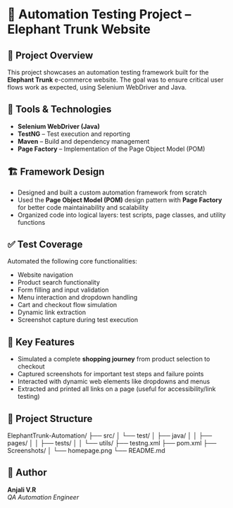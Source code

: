 # 🛒 Automation Testing Project – Elephant Trunk Website
## 📌 Project Overview
This project showcases an automation testing framework built for the **Elephant Trunk** e-commerce website. The goal was to ensure critical user flows work as expected, using Selenium WebDriver and Java.
## 🧰 Tools & Technologies
- **Selenium WebDriver (Java)**
- **TestNG** – Test execution and reporting
- **Maven** – Build and dependency management
- **Page Factory** – Implementation of the Page Object Model (POM)
## 🏗️ Framework Design
- Designed and built a custom automation framework from scratch
- Used the **Page Object Model (POM)** design pattern with **Page Factory** for better code maintainability and scalability
- Organized code into logical layers: test scripts, page classes, and utility functions
## ✅ Test Coverage
Automated the following core functionalities:
- Website navigation
- Product search functionality
- Form filling and input validation
- Menu interaction and dropdown handling
- Cart and checkout flow simulation
- Dynamic link extraction
- Screenshot capture during test execution
## 🎯 Key Features
- Simulated a complete **shopping journey** from product selection to checkout
- Captured screenshots for important test steps and failure points
- Interacted with dynamic web elements like dropdowns and menus
- Extracted and printed all links on a page (useful for accessibility/link testing)
## 📁 Project Structure
ElephantTrunk-Automation/
├── src/
│ └── test/
│ ├── java/
│ │ ├── pages/
│ │ ├── tests/
│ │ └── utils/
├── testng.xml
├── pom.xml
├── Screenshots/
│ └── homepage.png
└── README.md
## 👤 Author
**Anjali V.R**  
*QA Automation Engineer*  
